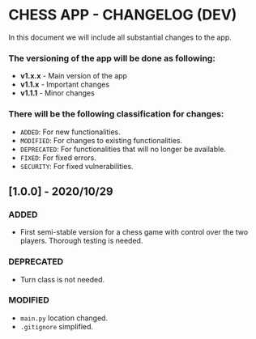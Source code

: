 # CHESS APP - CHANGELOG (DEV)
In this document we will include all substantial changes to the app.

### The versioning of the app will be done as following:
- **v1.x.x** - Main version of the app
- **v1.1.x** - Important changes
- **v1.1.1** - Minor changes

### There will be the following classification for changes:
- `ADDED`: For new functionalities.
- `MODIFIED`: For changes to existing functionalities.
- `DEPRECATED`: For functionalities that will no longer be available.
- `FIXED`: For fixed errors.
- `SECURITY`: For fixed vulnerabilities.

## [1.0.0] - 2020/10/29
### ADDED
- First semi-stable version for a chess game with control over the two players. Thorough testing is needed.
### DEPRECATED
- Turn class is not needed.
### MODIFIED
- `main.py` location changed.
- `.gitignore` simplified.